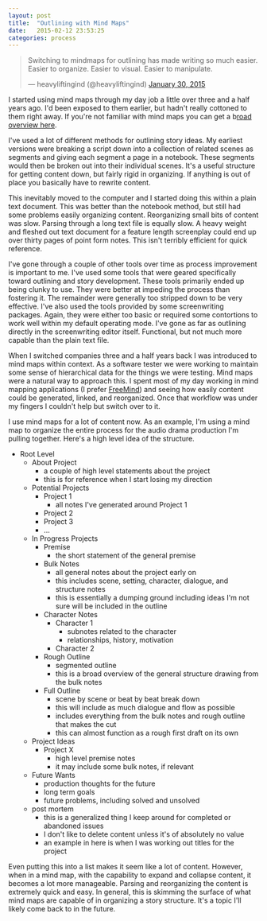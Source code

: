 ```yaml
---
layout: post
title:  "Outlining with Mind Maps"
date:   2015-02-12 23:53:25
categories: process
---
```


<blockquote class="twitter-tweet" lang="en">Switching to mindmaps for outlining has made writing so much easier. Easier to organize. Easier to visual. Easier to manipulate.

— heavyliftingind (@heavyliftingind) <a href="https://twitter.com/heavyliftingind/status/561192746367868929">January 30, 2015</a></blockquote>
<script src="//platform.twitter.com/widgets.js" async="" charset="utf-8"></script>

I started using mind maps through my day job a little over three and a half years ago. I'd been exposed to them earlier, but hadn't really cottoned to them right away. If you're not familiar with mind maps you can get a b[road overview here](https://en.wikipedia.org/wiki/Mind_map).

I've used a lot of different methods for outlining story ideas. My earliest versions were breaking a script down into a collection of related scenes as segments and giving each segment a page in a notebook. These segments would then be broken out into their individual scenes. It's a useful structure for getting content down, but fairly rigid in organizing. If anything is out of place you basically have to rewrite content.

This inevitably moved to the computer and I started doing this within a plain text document. This was better than the notebook method, but still had some problems easily organizing content.  Reorganizing small bits of content was slow. Parsing through a long text file is equally slow. A heavy weight and fleshed out text document for a feature length screenplay could end up over thirty pages of point form notes. This isn't terribly efficient for quick reference.

I've gone through a couple of other tools over time as process improvement is important to me.  I've used some tools that were geared specifically toward outlining and story development. These tools primarily ended up being clunky to use. They were better at impeding the process than fostering it. The remainder were generally too stripped down to be very effective. I've also used the tools provided by some screenwriting packages. Again, they were either too basic or required some contortions to work well within my default operating mode. I've gone as far as outlining directly in the screenwriting editor itself. Functional, but not much more capable than the plain text file.

When I switched companies three and a half years back I was introduced to mind maps within context. As a software tester we were working to maintain some sense of hierarchical data for the things we were testing. Mind maps were a natural way to approach this. I spent most of my day working in mind mapping applications (I prefer [FreeMind](http://freemind.sourceforge.net/wiki/index.php/Main_Page)) and seeing how easily content could be generated, linked, and reorganized. Once that workflow was under my fingers I couldn't help but switch over to it.

I use mind maps for a lot of content now. As an example, I'm using a mind map to organize the entire process for the audio drama production I'm pulling together. Here's a high level idea of the structure.

- Root Level
	- About Project
		- a couple of high level statements about the project
		- this is for reference when I start losing my direction
	- Potential Projects
		- Project 1
			- all notes I've generated around Project 1
		- Project 2
		- Project 3
		- ...
	- In Progress Projects
		- Premise
			- the short statement of the general premise
		- Bulk Notes
			- all general notes about the project early on
			- this includes scene, setting, character, dialogue, and structure notes
			- this is essentially a dumping ground including ideas I'm not sure will be included in the outline
		- Character Notes
			- Character 1
				- subnotes related to the character
				- relationships, history, motivation
			- Character 2
		- Rough Outline
			- segmented outline
			- this is a broad overview of the general structure drawing from the bulk notes
		- Full Outline
			- scene by scene or beat by beat break down
			- this will include as much dialogue and flow as possible
			- includes everything from the bulk notes and rough outline that makes the cut
			- this can almost function as a rough first draft on its own
	- Project Ideas
		- Project X
			- high level premise notes
			- it may include some bulk notes, if relevant
	- Future Wants
		- production thoughts for the future
		- long term goals
		- future problems, including solved and unsolved
	-  post mortem
		- this is a generalized thing I keep around for completed or abandoned issues
		- I don't like to delete content unless it's of absolutely no value
		- an example in here is when I was working out titles for the project

Even putting this into a list makes it seem like a lot of content. However, when in a mind map, with the capability to expand and collapse content, it becomes a lot more manageable. Parsing and reorganizing the content is extremely quick and easy.  In general, this is skimming the surface of what mind maps are capable of in organizing a story structure. It's a topic I'll likely come back to in the future.